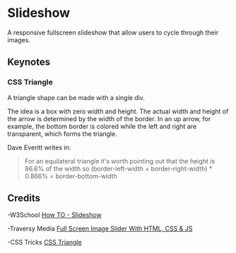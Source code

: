 # Slideshow

A responsive fullscreen slideshow that allow users to cycle through their images.

## Keynotes

### CSS Triangle

A triangle shape can be made with a single div.

The idea is a box with zero width and height. The actual width and height of the arrow is determined by the width of the border. In an up arrow, for example, the bottom border is colored while the left and right are transparent, which forms the triangle.

Dave Everitt writes in:

> For an equilateral triangle it's worth pointing out that the height is 86.6% of the width so (border-left-width + border-right-width) * 0.866% = border-bottom-width

## Credits

-W3School [How TO - Slideshow](https://www.w3schools.com/howto/howto_js_slideshow.asp)

-Traversy Media [Full Screen Image Slider With HTML, CSS & JS](https://youtu.be/7ZO2RTMNSAY)

-CSS Tricks [CSS Triangle](https://css-tricks.com/snippets/css/css-triangle/)

